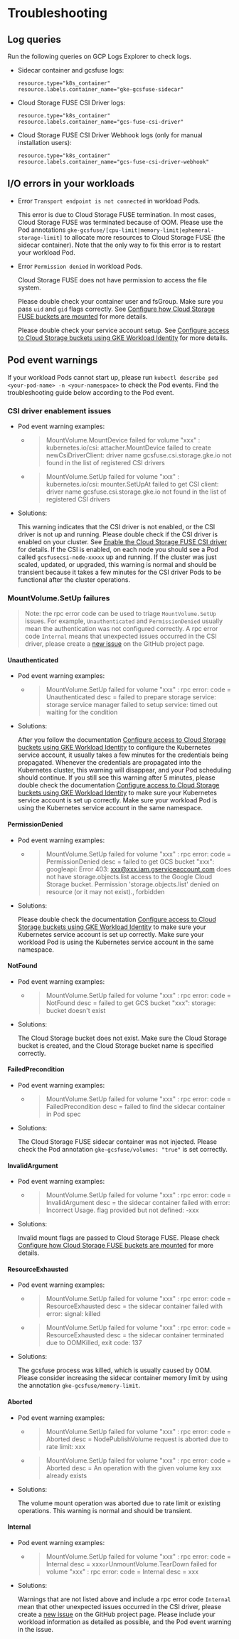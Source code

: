 <!--
Copyright 2018 The Kubernetes Authors.
Copyright 2022 Google LLC

Licensed under the Apache License, Version 2.0 (the "License");
you may not use this file except in compliance with the License.
You may obtain a copy of the License at

    https://www.apache.org/licenses/LICENSE-2.0

Unless required by applicable law or agreed to in writing, software
distributed under the License is distributed on an "AS IS" BASIS,
WITHOUT WARRANTIES OR CONDITIONS OF ANY KIND, either express or implied.
See the License for the specific language governing permissions and
limitations under the License.
-->

# Troubleshooting

## Log queries

Run the following queries on GCP Logs Explorer to check logs.

- Sidecar container and gcsfuse logs:

    ```text
    resource.type="k8s_container"
    resource.labels.container_name="gke-gcsfuse-sidecar"
    ```

- Cloud Storage FUSE CSI Driver logs:

    ```text
    resource.type="k8s_container"
    resource.labels.container_name="gcs-fuse-csi-driver"
    ```

- Cloud Storage FUSE CSI Driver Webhook logs (only for manual installation users):

    ```text
    resource.type="k8s_container"
    resource.labels.container_name="gcs-fuse-csi-driver-webhook"
    ```

## I/O errors in your workloads

- Error `Transport endpoint is not connected` in workload Pods.
  
  This error is due to Cloud Storage FUSE termination. In most cases, Cloud Storage FUSE was terminated because of OOM. Please use the Pod annotations `gke-gcsfuse/[cpu-limit|memory-limit|ephemeral-storage-limit]` to allocate more resources to Cloud Storage FUSE (the sidecar container). Note that the only way to fix this error is to restart your workload Pod.

- Error `Permission denied` in workload Pods.
  
  Cloud Storage FUSE does not have permission to access the file system.
  
  Please double check your container user and fsGroup. Make sure you pass `uid` and `gid` flags correctly. See [Configure how Cloud Storage FUSE buckets are mounted](https://cloud.google.com/kubernetes-engine/docs/how-to/persistent-volumes/cloud-storage-fuse-csi-driver#mounting-flags) for more details.
  
  Please double check your service account setup. See [Configure access to Cloud Storage buckets using GKE Workload Identity](./authentication.md) for more details.

## Pod event warnings

If your workload Pods cannot start up, please run `kubectl describe pod <your-pod-name> -n <your-namespace>` to check the Pod events. Find the troubleshooting guide below according to the Pod event.

### CSI driver enablement issues

- Pod event warning examples:

  - > MountVolume.MountDevice failed for volume "xxx" : kubernetes.io/csi: attacher.MountDevice failed to create newCsiDriverClient: driver name gcsfuse.csi.storage.gke.io not found in the list of registered CSI drivers

  - > MountVolume.SetUp failed for volume "xxx" : kubernetes.io/csi: mounter.SetUpAt failed to get CSI client: driver name gcsfuse.csi.storage.gke.io not found in the list of registered CSI drivers

- Solutions:

  This warning indicates that the CSI driver is not enabled, or the CSI driver is not up and running. Please double check if the CSI driver is enabled on your cluster. See [Enable the Cloud Storage FUSE CSI driver](https://cloud.google.com/kubernetes-engine/docs/how-to/persistent-volumes/cloud-storage-fuse-csi-driver#enable) for details. If the CSI is enabled, on each node you should see a Pod called `gcsfusecsi-node-xxxxx` up and running. If the cluster was just scaled, updated, or upgraded, this warning is normal and should be transient because it takes a few minutes for the CSI driver Pods to be functional after the cluster operations.

### MountVolume.SetUp failures

> Note: the rpc error code can be used to triage `MountVolume.SetUp` issues. For example, `Unauthenticated` and `PermissionDenied` usually mean the authentication was not configured correctly. A rpc error code `Internal` means that unexpected issues occurred in the CSI driver, please create a [new issue](https://github.com/GoogleCloudPlatform/gcs-fuse-csi-driver/issues/new) on the GitHub project page.

#### Unauthenticated

- Pod event warning examples:

  - > MountVolume.SetUp failed for volume "xxx" : rpc error: code = Unauthenticated desc = failed to prepare storage service: storage service manager failed to setup service: timed out waiting for the condition

- Solutions:
  
  After you follow the documentation [Configure access to Cloud Storage buckets using GKE Workload Identity](./authentication.md) to configure the Kubernetes service account, it usually takes a few minutes for the credentials being propagated. Whenever the credentials are propagated into the Kubernetes cluster, this warning will disappear, and your Pod scheduling should continue. If you still see this warning after 5 minutes, please double check the documentation [Configure access to Cloud Storage buckets using GKE Workload Identity](./authentication.md) to make sure your Kubernetes service account is set up correctly. Make sure your workload Pod is using the Kubernetes service account in the same namespace.

#### PermissionDenied

- Pod event warning examples:

  - > MountVolume.SetUp failed for volume "xxx" : rpc error: code = PermissionDenied desc = failed to get GCS bucket "xxx": googleapi: Error 403: xxx@xxx.iam.gserviceaccount.com does not have storage.objects.list access to the Google Cloud Storage bucket. Permission 'storage.objects.list' denied on resource (or it may not exist)., forbidden

- Solutions:

  Please double check the documentation [Configure access to Cloud Storage buckets using GKE Workload Identity](./authentication.md) to make sure your Kubernetes service account is set up correctly. Make sure your workload Pod is using the Kubernetes service account in the same namespace.

#### NotFound

- Pod event warning examples:

  - > MountVolume.SetUp failed for volume "xxx" : rpc error: code = NotFound desc = failed to get GCS bucket "xxx": storage: bucket doesn't exist

- Solutions:

  The Cloud Storage bucket does not exist. Make sure the Cloud Storage bucket is created, and the Cloud Storage bucket name is specified correctly.

#### FailedPrecondition

- Pod event warning examples:

  - > MountVolume.SetUp failed for volume "xxx" : rpc error: code = FailedPrecondition desc = failed to find the sidecar container in Pod spec

- Solutions:

  The Cloud Storage FUSE sidecar container was not injected. Please check the Pod annotation `gke-gcsfuse/volumes: "true"` is set correctly.

#### InvalidArgument

- Pod event warning examples:

  - > MountVolume.SetUp failed for volume "xxx" : rpc error: code = InvalidArgument desc = the sidecar container failed with error: Incorrect Usage. flag provided but not defined: -xxx

- Solutions:

  Invalid mount flags are passed to Cloud Storage FUSE. Please check [Configure how Cloud Storage FUSE buckets are mounted](https://cloud.google.com/kubernetes-engine/docs/how-to/persistent-volumes/cloud-storage-fuse-csi-driver#mounting-flags) for more details.

#### ResourceExhausted

- Pod event warning examples:

  - > MountVolume.SetUp failed for volume "xxx" : rpc error: code = ResourceExhausted desc = the sidecar container failed with error: signal: killed

  - > MountVolume.SetUp failed for volume "xxx" : rpc error: code = ResourceExhausted desc = the sidecar container terminated due to OOMKilled, exit code: 137

- Solutions:

  The gcsfuse process was killed, which is usually caused by OOM. Please consider increasing the sidecar container memory limit by using the annotation `gke-gcsfuse/memory-limit`.

#### Aborted

- Pod event warning examples:

  - > MountVolume.SetUp failed for volume "xxx" : rpc error: code = Aborted desc = NodePublishVolume request is aborted due to rate limit: xxx

  - > MountVolume.SetUp failed for volume "xxx" : rpc error: code = Aborted desc = An operation with the given volume key xxx already exists

- Solutions:

  The volume mount operation was aborted due to rate limit or existing operations. This warning is normal and should be transient.

#### Internal

- Pod event warning examples:

  - > MountVolume.SetUp failed for volume "xxx" : rpc error: code = Internal desc = xxx` or `UnmountVolume.TearDown failed for volume "xxx" : rpc error: code = Internal desc = xxx

- Solutions:

  Warnings that are not listed above and include a rpc error code `Internal` mean that other unexpected issues occurred in the CSI driver, please create a [new issue](https://github.com/GoogleCloudPlatform/gcs-fuse-csi-driver/issues/new) on the GitHub project page. Please include your workload information as detailed as possible, and the Pod event warning in the issue.
